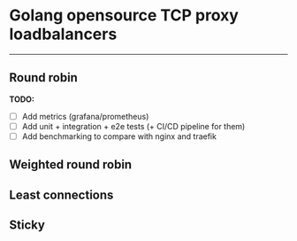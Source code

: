 # Golang opensource TCP proxy loadbalancers
---

## Round robin 
**TODO:**

- [ ] Add metrics (grafana/prometheus)
- [ ] Add unit + integration + e2e tests (+ CI/CD pipeline for them)
- [ ] Add benchmarking to compare with nginx and traefik

## Weighted round robin

## Least connections 

## Sticky 
